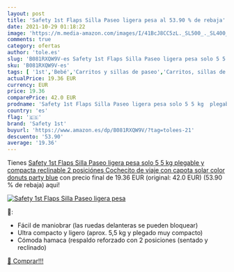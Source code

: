 ```yaml
---
layout: post
title: 'Safety 1st Flaps Silla Paseo ligera pesa al 53.90 % de rebaja'
date: 2021-10-29 01:18:22
image: 'https://m.media-amazon.com/images/I/41BcJ8CC5zL._SL500_._SL400_.jpg'
comments: true
category: ofertas
author: 'tole.es'
slug: 'B081RXQW9V-es Safety 1st Flaps Silla Paseo ligera pesa solo 5 5 kg...'
sku: 'B081RXQW9V-es'
tags: [ '1st','Bebé','Carritos y sillas de paseo','Carritos, sillas de paseo y accesorios','Sillas de paseo','safety','safety 1st', ]
actualPrice: 19.36 EUR
currency: EUR
price: 19.36
comparePrice: 42.0 EUR
prodname: 'Safety 1st Flaps Silla Paseo ligera pesa solo 5 5 kg  plegable y compacta  reclinable 2 posiciónes  Cochecito de viaje  con capota solar  color donuts party blue'
country: 'es'
flag: '🇪🇸'
brand: 'Safety 1st'
buyurl: 'https://www.amazon.es/dp/B081RXQW9V/?tag=tolees-21'
descuento: '53.90'
average: '19.36'
---
```


Tienes [Safety 1st Flaps Silla Paseo ligera pesa solo 5 5 kg  plegable y compacta  reclinable 2 posiciónes  Cochecito de viaje  con capota solar  color donuts party blue](https://www.amazon.es/dp/B081RXQW9V/?tag=tolees-21) con precio final de  19.36 EUR (original: 42.0 EUR) (53.90 %  de rebaja) aqui!

[![Safety 1st Flaps Silla Paseo ligera pesa](https://m.media-amazon.com/images/I/41BcJ8CC5zL._SL500_._SL400_.jpg)](https://www.amazon.es/dp/B081RXQW9V/?tag=tolees-21)

🔎:

- Fácil de maniobrar (las ruedas delanteras se pueden bloquear)
- Ultra compacto y ligero (aprox. 5,5 kg y plegado muy compacto)
- Cómoda hamaca (respaldo reforzado con 2 posiciones (sentado y reclinado)

[🛒 Comprar!!!](https://www.amazon.es/dp/B081RXQW9V/?tag=tolees-21)
